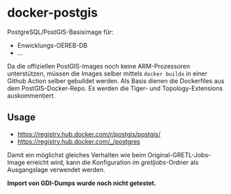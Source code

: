 # docker-postgis

PostgreSQL/PostGIS-Basisimage für:

- Enwicklungs-OEREB-DB
- ... 

Da die offiziellen PostGIS-Images noch keine ARM-Prozessoren unterstützen, müssen die Images selber mittels `docker buildx` in einer Github Action selber gebuildet werden. Als Basis dienen die Dockerfiles aus dem PostGIS-Docker-Repo. Es werden die Tiger- und Topology-Extensions auskommentiert.

## Usage

- https://registry.hub.docker.com/r/postgis/postgis/
- https://registry.hub.docker.com/_/postgres

Damit ein möglichst gleiches Verhalten wie beim Original-GRETL-Jobs-Image erreicht wird, kann die Konfiguration im _gretljobs_-Ordner als Ausgangslage verwendet werden. 

**Import von GDI-Dumps wurde noch nicht getestet.**